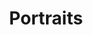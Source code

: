 ---
title: Portraits
# description: Description about portraits
# featured_image: 
weight: 3
sort_by: Exif.Date # Exif.Date
sort_order: desc
---
